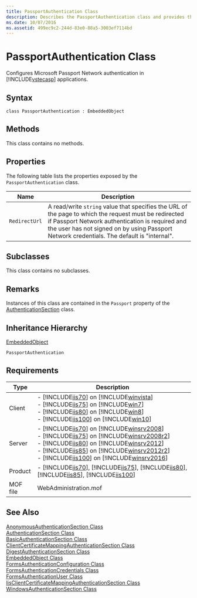 ```yaml
---
title: PassportAuthentication Class
description: Describes the PassportAuthentication class and provides the class' syntax, properties remarks, inheritance hierarchy, and requirements.
ms.date: 10/07/2016
ms.assetid: 499ec9c2-244d-83e0-88a5-3003ef7114bd
---
```

# PassportAuthentication Class
Configures Microsoft Passport Network authentication in [!INCLUDE[vstecasp](../wmi-provider/includes/vstecasp-md.md)] applications.  
  
## Syntax  
  
```vbs  
class PassportAuthentication : EmbeddedObject  
```  
  
## Methods  
 This class contains no methods.  
  
## Properties  
 The following table lists the properties exposed by the `PassportAuthentication` class.  
  
|Name|Description|  
|----------|-----------------|  
|`RedirectUrl`|A read/write `string` value that specifies the URL of the page to which the request must be redirected if Passport Network authentication is required and the user has not signed on by using Passport Network credentials. The default is "internal".|  
  
## Subclasses  
 This class contains no subclasses.  
  
## Remarks  
 Instances of this class are contained in the `Passport` property of the [AuthenticationSection](../wmi-provider/authenticationsection-class.md) class.  
  
## Inheritance Hierarchy  
 [EmbeddedObject](../wmi-provider/embeddedobject-class.md)  
  
 `PassportAuthentication`  
  
## Requirements  
  
|Type|Description|  
|----------|-----------------|  
|Client|-   [!INCLUDE[iis70](../wmi-provider/includes/iis70-md.md)] on [!INCLUDE[winvista](../wmi-provider/includes/winvista-md.md)]<br />-   [!INCLUDE[iis75](../wmi-provider/includes/iis75-md.md)] on [!INCLUDE[win7](../wmi-provider/includes/win7-md.md)]<br />-   [!INCLUDE[iis80](../wmi-provider/includes/iis80-md.md)] on [!INCLUDE[win8](../wmi-provider/includes/win8-md.md)]<br />-   [!INCLUDE[iis100](../wmi-provider/includes/iis100-md.md)] on [!INCLUDE[win10](../wmi-provider/includes/win10-md.md)]|  
|Server|-   [!INCLUDE[iis70](../wmi-provider/includes/iis70-md.md)] on [!INCLUDE[winsrv2008](../wmi-provider/includes/winsrv2008-md.md)]<br />-   [!INCLUDE[iis75](../wmi-provider/includes/iis75-md.md)] on [!INCLUDE[winsrv2008r2](../wmi-provider/includes/winsrv2008r2-md.md)]<br />-   [!INCLUDE[iis80](../wmi-provider/includes/iis80-md.md)] on [!INCLUDE[winsrv2012](../wmi-provider/includes/winsrv2012-md.md)]<br />-   [!INCLUDE[iis85](../wmi-provider/includes/iis85-md.md)] on [!INCLUDE[winsrv2012r2](../wmi-provider/includes/winsrv2012r2-md.md)]<br />-   [!INCLUDE[iis100](../wmi-provider/includes/iis100-md.md)] on [!INCLUDE[winsrv2016](../wmi-provider/includes/winsrv2016-md.md)]|  
|Product|-   [!INCLUDE[iis70](../wmi-provider/includes/iis70-md.md)], [!INCLUDE[iis75](../wmi-provider/includes/iis75-md.md)], [!INCLUDE[iis80](../wmi-provider/includes/iis80-md.md)], [!INCLUDE[iis85](../wmi-provider/includes/iis85-md.md)], [!INCLUDE[iis100](../wmi-provider/includes/iis100-md.md)]|  
|MOF file|WebAdministration.mof|  
  
## See Also  
 [AnonymousAuthenticationSection Class](../wmi-provider/anonymousauthenticationsection-class.md)   
 [AuthenticationSection Class](../wmi-provider/authenticationsection-class.md)   
 [BasicAuthenticationSection Class](../wmi-provider/basicauthenticationsection-class.md)   
 [ClientCertificateMappingAuthenticationSection Class](../wmi-provider/clientcertificatemappingauthenticationsection-class.md)   
 [DigestAuthenticationSection Class](../wmi-provider/digestauthenticationsection-class.md)   
 [EmbeddedObject Class](../wmi-provider/embeddedobject-class.md)   
 [FormsAuthenticationConfiguration Class](../wmi-provider/formsauthenticationconfiguration-class.md)   
 [FormsAuthenticationCredentials Class](../wmi-provider/formsauthenticationcredentials-class.md)   
 [FormsAuthenticationUser Class](../wmi-provider/formsauthenticationuser-class.md)   
 [IisClientCertificateMappingAuthenticationSection Class](../wmi-provider/iisclientcertificatemappingauthenticationsection-class.md)   
 [WindowsAuthenticationSection Class](../wmi-provider/windowsauthenticationsection-class.md)
